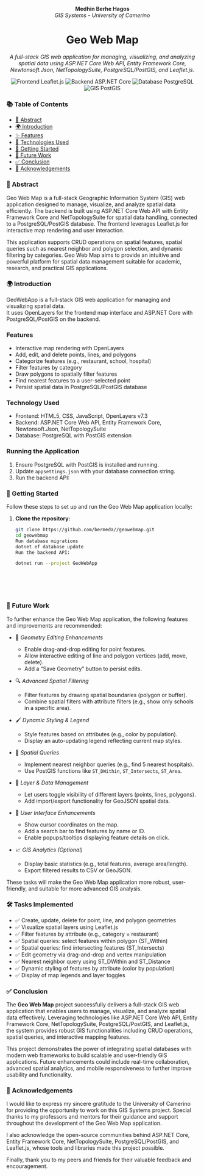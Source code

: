 <p align="center"> 
  <strong>Medhin Berhe Hagos</strong><br />
  <em>GIS Systems - University of Camerino</em>
</p>

<h1 align="center">Geo Web Map</h1>

<p align="center"><em>A full-stack GIS web application for managing, visualizing, and analyzing spatial data using ASP.NET Core Web API, Entity Framework Core, Newtonsoft.Json, NetTopologySuite, PostgreSQL/PostGIS, and Leaflet.js.</em></p>

<p align="center">
  <img src="https://img.shields.io/badge/Frontend-Leaflet.js-blue?logo=javascript" alt="Frontend Leaflet.js" />
  <img src="https://img.shields.io/badge/Backend-ASP.NET_Core-blue?logo=dotnet" alt="Backend ASP.NET Core" />
  <img src="https://img.shields.io/badge/Database-PostgreSQL-blue?logo=postgresql" alt="Database PostgreSQL" />
  <img src="https://img.shields.io/badge/GIS-PostGIS-orange?logo=mapbox" alt="GIS PostGIS" />
</p>

  

### 📚 Table of Contents

- [📄 Abstract](#-abstract)
- [🌍 Introduction](#-introduction)
- [✨ Features](#-features)
- [🧪 Technologies Used](#-technologies-used)
- [🚀 Getting Started](#-getting-started)
 - [ 📌 Future Work](#-futurework)
- [✅ Conclusion](#-conclusion)
- [🙏 Acknowledgements](#-acknowledgements)

### 📄 Abstract

Geo Web Map is a full-stack Geographic Information System (GIS) web application designed to manage, visualize, and analyze spatial data efficiently. The backend is built using ASP.NET Core Web API with Entity Framework Core and NetTopologySuite for spatial data handling, connected to a PostgreSQL/PostGIS database. The frontend leverages Leaflet.js for interactive map rendering and user interaction.

This application supports CRUD operations on spatial features, spatial queries such as nearest neighbor and polygon selection, and dynamic filtering by categories. Geo Web Map aims to provide an intuitive and powerful platform for spatial data management suitable for academic, research, and practical GIS applications.


### 🌍 Introduction

GeoWebApp is a full-stack GIS web application for managing and visualizing spatial data.  
It uses OpenLayers for the frontend map interface and ASP.NET Core with PostgreSQL/PostGIS on the backend.

### Features

* Interactive map rendering with OpenLayers
* Add, edit, and delete points, lines, and polygons
* Categorize features (e.g., restaurant, school, hospital)
* Filter features by category
* Draw polygons to spatially filter features
* Find nearest features to a user-selected point
* Persist spatial data in PostgreSQL/PostGIS database

### Technology Used

* Frontend: HTML5, CSS, JavaScript, OpenLayers v7.3
* Backend: ASP.NET Core Web API, Entity Framework Core, Newtonsoft.Json, NetTopologySuite
* Database: PostgreSQL with PostGIS extension


### Running the Application

1. Ensure PostgreSQL with PostGIS is installed and running.
2. Update `appsettings.json` with your database connection string.
3. Run the backend API:
   
### 🚀 Getting Started

Follow these steps to set up and run the Geo Web Map application locally:

1. **Clone the repository:**
   ```bash
   git clone https://github.com/bermeda//geowebmap.git
   cd geowebmap
   Run database migrations
   dotnet ef database update
   Run the backend API:

   dotnet run --project GeoWebApp


   
   



### 📌 Future Work

To further enhance the Geo Web Map application, the following features and improvements are recommended:

- 🔧 *Geometry Editing Enhancements*
  - Enable drag-and-drop editing for point features.
  - Allow interactive editing of line and polygon vertices (add, move, delete).
  - Add a “Save Geometry” button to persist edits.

- 🔍 *Advanced Spatial Filtering*
  - Filter features by drawing spatial boundaries (polygon or buffer).
  - Combine spatial filters with attribute filters (e.g., show only schools in a specific area).

- 🖌️ *Dynamic Styling & Legend*
  - Style features based on attributes (e.g., color by population).
  - Display an auto-updating legend reflecting current map styles.

- 📍 *Spatial Queries*
  - Implement nearest neighbor queries (e.g., find 5 nearest hospitals).
  - Use PostGIS functions like `ST_DWithin`, `ST_Intersects`, `ST_Area`.

- 📁 *Layer & Data Management*
  - Let users toggle visibility of different layers (points, lines, polygons).
  - Add import/export functionality for GeoJSON spatial data.

- 🧭 *User Interface Enhancements*
  - Show cursor coordinates on the map.
  - Add a search bar to find features by name or ID.
  - Enable popups/tooltips displaying feature details on click.

- 📈 *GIS Analytics (Optional)*
  - Display basic statistics (e.g., total features, average area/length).
  - Export filtered results to CSV or GeoJSON.

These tasks will make the Geo Web Map application more robust, user-friendly, and suitable for more advanced GIS analysis.
### 🛠️ Tasks Implemented

- ✅ Create, update, delete for point, line, and polygon geometries
- ✅ Visualize spatial layers using Leaflet.js
- ✅ Filter features by attribute (e.g., category = restaurant)
- ✅ Spatial queries: select features within polygon (ST_Within)
- ✅ Spatial queries: find intersecting features (ST_Intersects)
- ✅ Edit geometry via drag-and-drop and vertex manipulation
- ✅ Nearest neighbor query using ST_DWithin and ST_Distance
- ✅ Dynamic styling of features by attribute (color by population)
- ✅ Display of map legends and layer toggles


### ✅ Conclusion

The **Geo Web Map** project successfully delivers a full-stack GIS web application that enables users to manage, visualize, and analyze spatial data effectively. Leveraging technologies like ASP.NET Core Web API, Entity Framework Core, NetTopologySuite, PostgreSQL/PostGIS, and Leaflet.js, the system provides robust GIS functionalities including CRUD operations, spatial queries, and interactive mapping features.

This project demonstrates the power of integrating spatial databases with modern web frameworks to build scalable and user-friendly GIS applications. Future enhancements could include real-time collaboration, advanced spatial analytics, and mobile responsiveness to further improve usability and functionality.
### 🙏 Acknowledgements

I would like to express my sincere gratitude to the University of Camerino for providing the opportunity to work on this GIS Systems project. Special thanks to my professors and mentors for their guidance and support throughout the development of the Geo Web Map application.

I also acknowledge the open-source communities behind ASP.NET Core, Entity Framework Core, NetTopologySuite, PostgreSQL/PostGIS, and Leaflet.js, whose tools and libraries made this project possible.

Finally, thank you to my peers and friends for their valuable feedback and encouragement.


